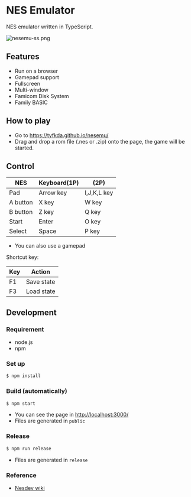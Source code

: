 NES Emulator
============

NES emulator written in TypeScript.

![nesemu-ss.png](doc/nesemu-ss.png)

## Features

  * Run on a browser
  * Gamepad support
  * Fullscreen
  * Multi-window
  * Famicom Disk System
  * Family BASIC


## How to play

  * Go to https://tyfkda.github.io/nesemu/
  * Drag and drop a rom file (.nes or .zip) onto the page, the game will be started.


## Control

| NES      | Keyboard(1P) | (2P)        |
|----------|--------------|-------------|
| Pad      | Arrow key    | I,J,K,L key |
| A button | X key        | W key       |
| B button | Z key        | Q key       |
| Start    | Enter        | O key       |
| Select   | Space        | P key       |

  * You can also use a gamepad

Shortcut key:

| Key      | Action     |
|----------|------------|
| F1       | Save state |
| F3       | Load state |


## Development

### Requirement

* node.js
* npm

### Set up

```bash
$ npm install
```

### Build (automatically)

```bash
$ npm start
```

* You can see the page in <http://localhost:3000/>
* Files are generated in `public`

### Release

```bash
$ npm run release
```

* Files are generated in `release`


### Reference

  * [Nesdev wiki](https://wiki.nesdev.com/w/index.php/Nesdev_Wiki)
